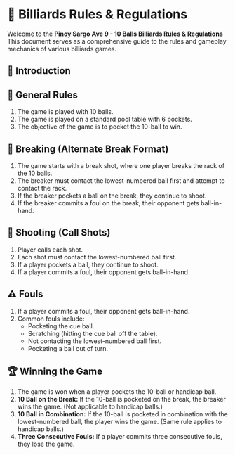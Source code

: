 # 🎱 Billiards Rules & Regulations

Welcome to the **Pinoy Sargo Ave 9 - 10 Balls Billiards Rules & Regulations** This document serves as a comprehensive guide to the rules and gameplay mechanics of various billiards games.

## 🎯 Introduction
<Pinoy Sargo Introduction here>

## 📜 General Rules
1. The game is played with 10 balls.
2. The game is played on a standard pool table with 6 pockets.
3. The objective of the game is to pocket the 10-ball to win.

## 🔄 Breaking (Alternate Break Format)
1. The game starts with a break shot, where one player breaks the rack of the 10 balls.
2. The breaker must contact the lowest-numbered ball first and attempt to contact the rack.
3. If the breaker pockets a ball on the break, they continue to shoot.
4. If the breaker commits a foul on the break, their opponent gets ball-in-hand.

## 🎯 Shooting (Call Shots)
1. Player calls each shot.
2. Each shot must contact the lowest-numbered ball first.
3. If a player pockets a ball, they continue to shoot.
4. If a player commits a foul, their opponent gets ball-in-hand.

## ⚠️ Fouls
1. If a player commits a foul, their opponent gets ball-in-hand.
2. Common fouls include:
   - Pocketing the cue ball.
   - Scratching (hitting the cue ball off the table).
   - Not contacting the lowest-numbered ball first.
   - Pocketing a ball out of turn.

## 🏆 Winning the Game
1. The game is won when a player pockets the 10-ball or handicap ball.
2. **10 Ball on the Break:** If the 10-ball is pocketed on the break, the breaker wins the game. (Not applicable to handicap balls.)
3. **10 Ball in Combination:** If the 10-ball is pocketed in combination with the lowest-numbered ball, the player wins the game. (Same rule applies to handicap balls.)
4. **Three Consecutive Fouls:** If a player commits three consecutive fouls, they lose the game.
